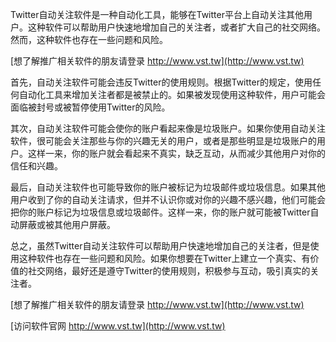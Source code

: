 Twitter自动关注软件是一种自动化工具，能够在Twitter平台上自动关注其他用户。这种软件可以帮助用户快速地增加自己的关注者，或者扩大自己的社交网络。然而，这种软件也存在一些问题和风险。

[想了解推广相关软件的朋友请登录 http://www.vst.tw](http://www.vst.tw)

首先，自动关注软件可能会违反Twitter的使用规则。根据Twitter的规定，使用任何自动化工具来增加关注者都是被禁止的。如果被发现使用这种软件，用户可能会面临被封号或被暂停使用Twitter的风险。

其次，自动关注软件可能会使你的账户看起来像是垃圾账户。如果你使用自动关注软件，很可能会关注那些与你的兴趣无关的用户，或者是那些明显是垃圾账户的用户。这样一来，你的账户就会看起来不真实，缺乏互动，从而减少其他用户对你的信任和兴趣。

最后，自动关注软件也可能导致你的账户被标记为垃圾邮件或垃圾信息。如果其他用户收到了你的自动关注请求，但并不认识你或对你的兴趣不感兴趣，他们可能会把你的账户标记为垃圾信息或垃圾邮件。这样一来，你的账户就可能被Twitter自动屏蔽或被其他用户屏蔽。

总之，虽然Twitter自动关注软件可以帮助用户快速地增加自己的关注者，但是使用这种软件也存在一些问题和风险。如果你想要在Twitter上建立一个真实、有价值的社交网络，最好还是遵守Twitter的使用规则，积极参与互动，吸引真实的关注者。

[想了解推广相关软件的朋友请登录 http://www.vst.tw](http://www.vst.tw)


[访问软件官网 http://www.vst.tw](http://www.vst.tw)
